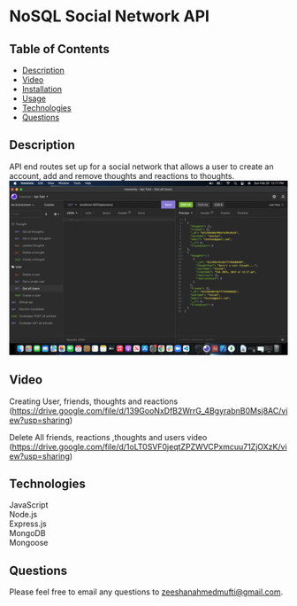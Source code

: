 # NoSQL Social Network API 

  ## Table of Contents
  * [ Description ](#about)
  * [Video](#video)
  * [ Installation ](#installation)
  * [ Usage ](#usage)
  * [ Technologies ](#tech)
  * [ Questions ](#questions)


  ## Description
  API end routes set up for a social network that allows a user to create an account, add and remove thoughts and reactions to thoughts.
  ![Image of the api routes being tested in Insomnia](assets/images/ss-api-test.jpg)

  ## Video
  Creating User, friends, thoughts and reactions (https://drive.google.com/file/d/139GooNxDfB2WrrG_4BgyrabnB0Msj8AC/view?usp=sharing)

  Delete All friends, reactions ,thoughts and users video (https://drive.google.com/file/d/1oLT0SVF0jeqtZPZWVCPxmcuu71ZjOXzK/view?usp=sharing)


  ## Technologies
  JavaScript\
  Node.js\
  Express.js\
  MongoDB\
  Mongoose


  ## Questions
Please feel free to email any questions to zeeshanahmedmufti@gmail.com.
